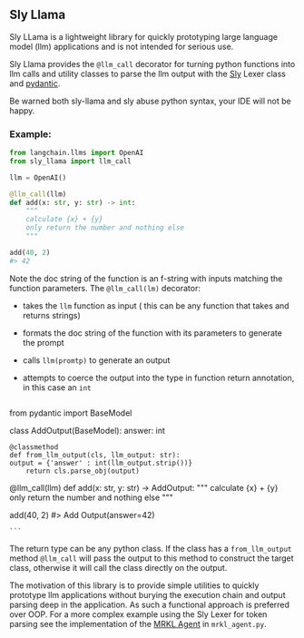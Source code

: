 ## Sly Llama


Sly LLama is a lightweight library for quickly prototyping large language model (llm) applications and is not intended for serious use.

Sly Llama provides the `@llm_call` decorator for turning python functions into
llm calls and utility classes to parse the llm output with the
[Sly](https://sly.readthedocs.io/en/latest/sly.html#introduction) Lexer class
and [pydantic](https://docs.pydantic.dev/latest/).

Be warned both sly-llama and sly abuse python syntax, your IDE will not be happy.


### Example:

```python
from langchain.llms import OpenAI
from sly_llama import llm_call

llm = OpenAI()

@llm_call(llm)
def add(x: str, y: str) -> int:
    """
    calculate {x} + {y}
    only return the number and nothing else
    """

add(40, 2)
#> 42

```

Note the doc string of the function is an f-string with inputs matching the function parameters.
The `@llm_call(lm)` decorator:

- takes the `llm` function as input ( this can be any function that takes and returns strings)
- formats the doc string of the function with its parameters to generate the prompt
- calls `llm(promtp)` to generate an output
- attempts to coerce the output into the type in function return annotation, in this case an `int`

    ```python


from pydantic import BaseModel

class AddOutput(BaseModel):
    answer: int

    @classmethod
    def from_llm_output(cls, llm_output: str):
    output = {'answer' : int(llm_output.strip())}
        return cls.parse_obj(output)


@llm_call(llm)
def add(x: str, y: str) -> AddOutput:
    """
    calculate {x} + {y}
    only return the number and nothing else
    """

add(40, 2)
#> Add Output(answer=42)

    ```
The return type can be any python class. If the class has a `from_llm_output` method `@llm_call` will
pass the output to this method to construct the target class, otherwise it will call the class directly on the output.

The motivation of this library is to provide simple utilities to quickly prototype llm applications without burying the execution chain and output parsing deep in the application. As such a functional approach is preferred over OOP.
For a more complex example using the Sly Lexer for token parsing see the implementation of the [MRKL Agent](https://arxiv.org/abs/2205.00445) in `mrkl_agent.py`.






